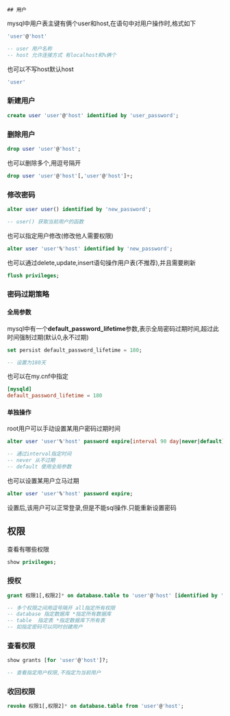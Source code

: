 	## 用户

mysql中用户表主键有俩个user和host,在语句中对用户操作时,格式如下

```sql
'user'@'host'

-- user 用户名称
-- host 允许连接方式 有localhost和%俩个
```

也可以不写host默认host

```sql
'user'
```
### 新建用户

```sql
create user 'user'@'host' identified by 'user_password';
```

### 删除用户

```sql
drop user 'user'@'host';
```

也可以删除多个,用逗号隔开

```sql
drop user 'user'@'host'[,'user'@'host']+;
```

### 修改密码

```sql
alter user user() identified by 'new_password';

-- user() 获取当前用户的函数
```

也可以指定用户修改(修改他人需要权限)

```sql
alter user 'user'%'host' identified by 'new_password';
```

也可以通过delete,update,insert语句操作用户表(不推荐),并且需要刷新

```sql
flush privileges;
```

### 密码过期策略

#### 全局参数

mysql中有一个**default_password_lifetime**参数,表示全局密码过期时间,超过此时间强制过期(默认0,永不过期)

```sql
set persist default_password_lifetime = 180;

-- 设置为180天
```

也可以在my.cnf中指定

```cnf
[mysqld]
default_password_lifetime = 180
```

#### 单独操作

root用户可以手动设置某用户密码过期时间

```sql
alter user 'user'%'host' password expire[interval 90 day|never|default];

-- 通过interval指定时间
-- never 从不过期
-- default 使用全局参数
```

也可以设置某用户立马过期

```sql
alter user 'user'%'host' password expire;
```

设置后,该用户可以正常登录,但是不能sql操作.只能重新设置密码

## 权限

查看有哪些权限

```sql
show privileges;
```

### 授权

```sql
grant 权限1[,权限2]* on database.table to 'user'@'host' [identified by 'new_password']?;

-- 多个权限之间用逗号隔开 all指定所有权限
-- database 指定数据库 *指定所有数据库
-- table  指定表 *指定数据库下所有表
-- 如指定密码可以同时创建用户
```

### 查看权限

```sql
show grants [for 'user'@'host']?;

-- 查看指定用户权限,不指定为当前用户
```

### 收回权限

```sql
revoke 权限1[,权限2]* on database.table from 'user'@'host';
```